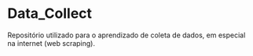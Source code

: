 # Data_Collect
Repositório utilizado para o aprendizado de coleta de dados, em especial na internet (web scraping).
